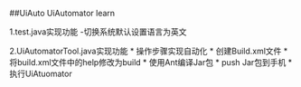 ##UiAuto
UiAutomator learn

  1.test.java实现功能
   -切换系统默认设置语言为英文
  
  2.UiAutomatorTool.java实现功能
    * 操作步骤实现自动化
      * 创建Build.xml文件
      * 将build.xml文件中的help修改为build
      * 使用Ant编译Jar包
      * push Jar包到手机
      * 执行UiAtuomator
    
    
    


